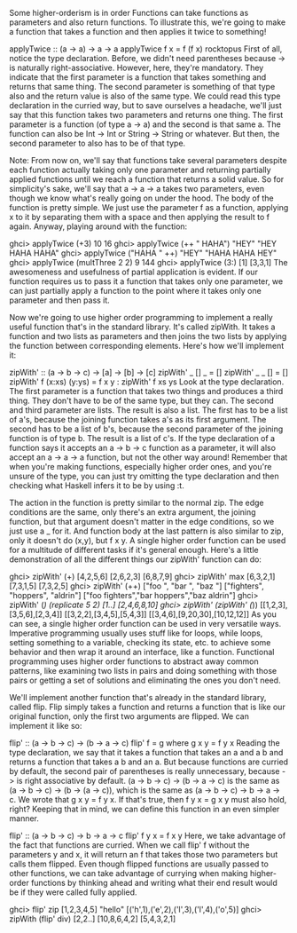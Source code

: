 Some higher-orderism is in order
Functions can take functions as parameters and also return functions. To illustrate this, we're going to make a function that takes a function and then applies it twice to something!

applyTwice :: (a -> a) -> a -> a
applyTwice f x = f (f x)
rocktopus
First of all, notice the type declaration. Before, we didn't need parentheses because -> is naturally right-associative. However, here, they're mandatory. They indicate that the first parameter is a function that takes something and returns that same thing. The second parameter is something of that type also and the return value is also of the same type. We could read this type declaration in the curried way, but to save ourselves a headache, we'll just say that this function takes two parameters and returns one thing. The first parameter is a function (of type a -> a) and the second is that same a. The function can also be Int -> Int or String -> String or whatever. But then, the second parameter to also has to be of that type.

Note: From now on, we'll say that functions take several parameters despite each function actually taking only one parameter and returning partially applied functions until we reach a function that returns a solid value. So for simplicity's sake, we'll say that a -> a -> a takes two parameters, even though we know what's really going on under the hood.
The body of the function is pretty simple. We just use the parameter f as a function, applying x to it by separating them with a space and then applying the result to f again. Anyway, playing around with the function:

ghci> applyTwice (+3) 10
16
ghci> applyTwice (++ " HAHA") "HEY"
"HEY HAHA HAHA"
ghci> applyTwice ("HAHA " ++) "HEY"
"HAHA HAHA HEY"
ghci> applyTwice (multThree 2 2) 9
144
ghci> applyTwice (3:) [1]
[3,3,1]
The awesomeness and usefulness of partial application is evident. If our function requires us to pass it a function that takes only one parameter, we can just partially apply a function to the point where it takes only one parameter and then pass it.

Now we're going to use higher order programming to implement a really useful function that's in the standard library. It's called zipWith. It takes a function and two lists as parameters and then joins the two lists by applying the function between corresponding elements. Here's how we'll implement it:

zipWith' :: (a -> b -> c) -> [a] -> [b] -> [c]
zipWith' _ [] _ = []
zipWith' _ _ [] = []
zipWith' f (x:xs) (y:ys) = f x y : zipWith' f xs ys
Look at the type declaration. The first parameter is a function that takes two things and produces a third thing. They don't have to be of the same type, but they can. The second and third parameter are lists. The result is also a list. The first has to be a list of a's, because the joining function takes a's as its first argument. The second has to be a list of b's, because the second parameter of the joining function is of type b. The result is a list of c's. If the type declaration of a function says it accepts an a -> b -> c function as a parameter, it will also accept an a -> a -> a function, but not the other way around! Remember that when you're making functions, especially higher order ones, and you're unsure of the type, you can just try omitting the type declaration and then checking what Haskell infers it to be by using :t.

The action in the function is pretty similar to the normal zip. The edge conditions are the same, only there's an extra argument, the joining function, but that argument doesn't matter in the edge conditions, so we just use a _ for it. And function body at the last pattern is also similar to zip, only it doesn't do (x,y), but f x y. A single higher order function can be used for a multitude of different tasks if it's general enough. Here's a little demonstration of all the different things our zipWith' function can do:

ghci> zipWith' (+) [4,2,5,6] [2,6,2,3]
[6,8,7,9]
ghci> zipWith' max [6,3,2,1] [7,3,1,5]
[7,3,2,5]
ghci> zipWith' (++) ["foo ", "bar ", "baz "] ["fighters", "hoppers", "aldrin"]
["foo fighters","bar hoppers","baz aldrin"]
ghci> zipWith' (*) (replicate 5 2) [1..]
[2,4,6,8,10]
ghci> zipWith' (zipWith' (*)) [[1,2,3],[3,5,6],[2,3,4]] [[3,2,2],[3,4,5],[5,4,3]]
[[3,4,6],[9,20,30],[10,12,12]]
As you can see, a single higher order function can be used in very versatile ways. Imperative programming usually uses stuff like for loops, while loops, setting something to a variable, checking its state, etc. to achieve some behavior and then wrap it around an interface, like a function. Functional programming uses higher order functions to abstract away common patterns, like examining two lists in pairs and doing something with those pairs or getting a set of solutions and eliminating the ones you don't need.

We'll implement another function that's already in the standard library, called flip. Flip simply takes a function and returns a function that is like our original function, only the first two arguments are flipped. We can implement it like so:

flip' :: (a -> b -> c) -> (b -> a -> c)
flip' f = g
    where g x y = f y x
Reading the type declaration, we say that it takes a function that takes an a and a b and returns a function that takes a b and an a. But because functions are curried by default, the second pair of parentheses is really unnecessary, because -> is right associative by default. (a -> b -> c) -> (b -> a -> c) is the same as (a -> b -> c) -> (b -> (a -> c)), which is the same as (a -> b -> c) -> b -> a -> c. We wrote that g x y = f y x. If that's true, then f y x = g x y must also hold, right? Keeping that in mind, we can define this function in an even simpler manner.

flip' :: (a -> b -> c) -> b -> a -> c
flip' f y x = f x y
Here, we take advantage of the fact that functions are curried. When we call flip' f without the parameters y and x, it will return an f that takes those two parameters but calls them flipped. Even though flipped functions are usually passed to other functions, we can take advantage of currying when making higher-order functions by thinking ahead and writing what their end result would be if they were called fully applied.

ghci> flip' zip [1,2,3,4,5] "hello"
[('h',1),('e',2),('l',3),('l',4),('o',5)]
ghci> zipWith (flip' div) [2,2..] [10,8,6,4,2]
[5,4,3,2,1]
